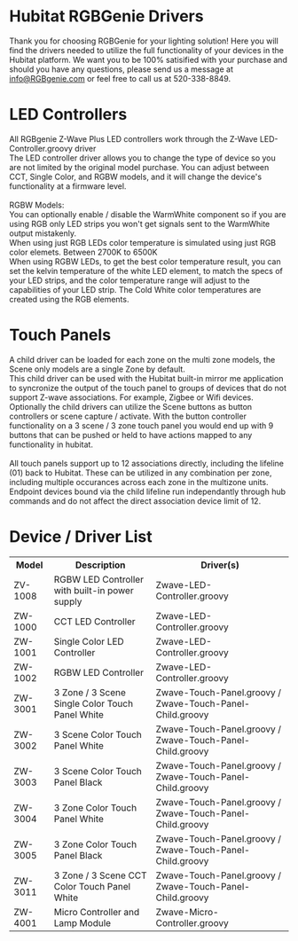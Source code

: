 # Hubitat RGBGenie Drivers

Thank you for choosing RGBGenie for your lighting solution! Here you will find the drivers needed to utilize the full functionality of your devices in the Hubitat platform.  We want you to be 100% satisified with your purchase and should you have any questions, please send us a message at info@RGBgenie.com or feel free to call us at 520-338-8849.  


# LED Controllers 

All RGBgenie Z-Wave Plus LED controllers work through the Z-Wave LED-Controller.groovy driver <br>
The LED controller driver allows you to change the type of device so you are not limited by the original model purchase. You can adjust between CCT, Single Color, and RGBW models, and it will change the device's functionality at a firmware level.<br><br>
RGBW Models:<br>
You can optionally enable / disable the WarmWhite component so if you are using RGB only LED strips you won't get signals sent to the WarmWhite output mistakenly. <br>
When using just RGB LEDs color temperature is simulated using just RGB color elemets. Between 2700K to 6500K <br>
When using RGBW LEDs, to get the best color temperature result, you can set the kelvin temperature of the white LED element, to match the specs of your LED strips, and the color temperature range will adjust to the capabilities of your LED strip. The Cold White color temperatures are created using the RGB elements. 



# Touch Panels

A child driver can be loaded for each zone on the multi zone models, the Scene only models are a single Zone by default.<br>
This child driver can be used with the Hubitat built-in mirror me application to syncronize the output of the touch panel to groups of devices that do not support Z-wave associations.  For example, Zigbee or Wifi devices.<br> 
Optionally the child drivers can utilize the Scene buttons as button controllers or scene capture / activate. With the button controller functionality on a 3 scene / 3 zone touch panel you would end up with 9 buttons that can be pushed or held to have actions mapped to any functionality in hubitat.<br><br>
All touch panels support up to 12 associations directly, including the lifeline (01) back to Hubitat.  These can be utilized in any combination per zone, including multiple occurances across each zone in the multizone units.  Endpoint devices bound via the child lifeline run independantly through hub commands and do not affect the direct association device limit of 12.

# Device / Driver List
<table>
<tr><th>Model</th><th>Description</th><th>Driver(s)</th></tr>
<tr><td>ZV-1008</td><td>RGBW LED Controller with built-in power supply</td>		<td>Zwave-LED-Controller.groovy</td></tr>
<tr><td>ZW-1000</td><td>CCT LED Controller</td>									<td>Zwave-LED-Controller.groovy</td><tr>
<tr><td>ZW-1001</td><td>Single Color LED Controller</td>						<td>Zwave-LED-Controller.groovy</td></tr>
<tr><td>ZW-1002</td><td>RGBW LED Controller</td>								<td>Zwave-LED-Controller.groovy</td></tr>
<tr><td>ZW-3001</td><td>3 Zone / 3 Scene Single Color Touch Panel White</td>	<td>Zwave-Touch-Panel.groovy / Zwave-Touch-Panel-Child.groovy</td></tr>
<tr><td>ZW-3002</td><td>3 Scene Color Touch Panel White</td>					<td>Zwave-Touch-Panel.groovy / Zwave-Touch-Panel-Child.groovy</td></tr>
<tr><td>ZW-3003</td><td>3 Scene Color Touch Panel Black</td>					<td>Zwave-Touch-Panel.groovy / Zwave-Touch-Panel-Child.groovy</td></tr>
<tr><td>ZW-3004</td><td>3 Zone Color Touch Panel White</td>						<td>Zwave-Touch-Panel.groovy / Zwave-Touch-Panel-Child.groovy</td></tr>
<tr><td>ZW-3005</td><td>3 Zone Color Touch Panel Black</td>						<td>Zwave-Touch-Panel.groovy / Zwave-Touch-Panel-Child.groovy</td></tr>
<tr><td>ZW-3011</td><td>3 Zone / 3 Scene CCT Color Touch Panel White</td>		<td>Zwave-Touch-Panel.groovy / Zwave-Touch-Panel-Child.groovy</td></tr>
<tr><td>ZW-4001</td><td>Micro Controller and Lamp Module</td>					<td>Zwave-Micro-Controller.groovy</td></tr>
</table>
